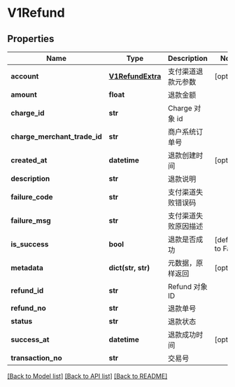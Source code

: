 # V1Refund

## Properties
Name | Type | Description | Notes
------------ | ------------- | ------------- | -------------
**account** | [**V1RefundExtra**](V1RefundExtra.md) | 支付渠道退款元参数 | [optional] 
**amount** | **float** | 退款金额 | 
**charge_id** | **str** | Charge 对象 id | 
**charge_merchant_trade_id** | **str** | 商户系统订单号 | 
**created_at** | **datetime** | 退款创建时间 | [optional] 
**description** | **str** | 退款说明 | 
**failure_code** | **str** | 支付渠道失败错误码 | 
**failure_msg** | **str** | 支付渠道失败原因描述 | 
**is_success** | **bool** | 退款是否成功 | [default to False]
**metadata** | **dict(str, str)** | 元数据，原样返回 | [optional] 
**refund_id** | **str** | Refund 对象 ID | 
**refund_no** | **str** | 退款单号 | 
**status** | **str** | 退款状态 | 
**success_at** | **datetime** | 退款成功时间 | [optional] 
**transaction_no** | **str** | 交易号 | 

[[Back to Model list]](../README.md#documentation-for-models) [[Back to API list]](../README.md#documentation-for-api-endpoints) [[Back to README]](../README.md)


